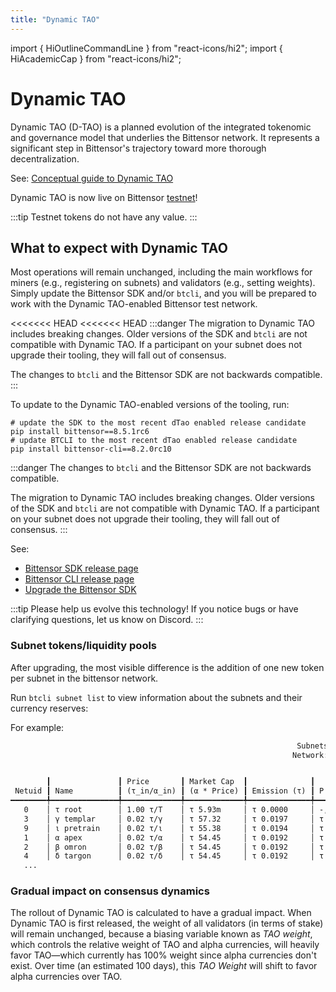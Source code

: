 ```yaml
---
title: "Dynamic TAO"
---
```


import { HiOutlineCommandLine } from "react-icons/hi2";
import { HiAcademicCap } from "react-icons/hi2";

# Dynamic TAO

Dynamic TAO (D-TAO) is a planned evolution of the integrated tokenomic and governance model that underlies the Bittensor network. It represents a significant step in Bittensor's trajectory toward more thorough decentralization.

See: [Conceptual guide to Dynamic TAO](./dtao-guide.md)

Dynamic TAO is now live on Bittensor [testnet](../bittensor-networks)!

:::tip
Testnet tokens do not have any value.
:::

## What to expect with Dynamic TAO

Most operations will remain unchanged, including the main workflows for miners (e.g., registering on subnets) and validators (e.g., setting weights).
Simply update the Bittensor SDK and/or `btcli`, and you will be prepared to work with the Dynamic TAO-enabled Bittensor test network.

<<<<<<< HEAD
<<<<<<< HEAD
:::danger
The migration to Dynamic TAO includes breaking changes. Older versions of the SDK and `btcli` are not compatible with Dynamic TAO. If a participant on your subnet does not upgrade their tooling, they will fall out of consensus.

The changes to `btcli` and the Bittensor SDK are not backwards compatible.
:::

To update to the Dynamic TAO-enabled versions of the tooling, run:

```
# update the SDK to the most recent dTao enabled release candidate
pip install bittensor==8.5.1rc6
# update BTCLI to the most recent dTao enabled release candidate
pip install bittensor-cli==8.2.0rc10
```

:::danger
The changes to `btcli` and the Bittensor SDK are not backwards compatible.

The migration to Dynamic TAO includes breaking changes. Older versions of the SDK and `btcli` are not compatible with Dynamic TAO. If a participant on your subnet does not upgrade their tooling, they will fall out of consensus.
:::

See:
- [Bittensor SDK release page](https://pypi.org/project/bittensor/)
- [Bittensor CLI release page](https://pypi.org/project/bittensor-cli/)
- [Upgrade the Bittensor SDK](../getting-started/installation.md#upgrade)

:::tip
Please help us evolve this technology! If you notice bugs or have clarifying questions, let us know on Discord.
:::

### Subnet tokens/liquidity pools

After upgrading, the most visible difference is the addition of one new token per subnet in the bittensor network.

Run `btcli subnet list` to view information about the subnets and their currency reserves:

For example: 
```txt
                                                                Subnets
                                                               Network: rao


        ┃               ┃ Price       ┃ Market Cap  ┃              ┃                         ┃               ┃              ┃
 Netuid ┃ Name          ┃ (τ_in/α_in) ┃ (α * Price) ┃ Emission (τ) ┃ P (τ_in, α_in)          ┃ Stake (α_out) ┃ Supply (α)   ┃ Tempo (k/n)
━━━━━━━━╇━━━━━━━━━━━━━━━╇━━━━━━━━━━━━━╇━━━━━━━━━━━━━╇━━━━━━━━━━━━━━╇━━━━━━━━━━━━━━━━━━━━━━━━━╇━━━━━━━━━━━━━━━╇━━━━━━━━━━━━━━╇━━━━━━━━━━━━━
   0    │ τ root        │ 1.00 τ/Τ    │ τ 5.93m     │ τ 0.0000     │ -, -                    │ Τ 5.93m       │ 5.93m Τ /21M │ -/-
   3    │ γ templar     │ 0.02 τ/γ    │ τ 57.32     │ τ 0.0197     │ τ 31.44, 1.43k γ        │ 1.18k γ       │ 2.61k γ /21M │ 67/99
   9    │ ι pretrain    │ 0.02 τ/ι    │ τ 55.38     │ τ 0.0194     │ τ 30.91, 1.46k ι        │ 1.16k ι       │ 2.61k ι /21M │ 73/99
   1    │ α apex        │ 0.02 τ/α    │ τ 54.45     │ τ 0.0192     │ τ 30.65, 1.47k α        │ 1.14k α       │ 2.61k α /21M │ 65/99
   2    │ β omron       │ 0.02 τ/β    │ τ 54.45     │ τ 0.0192     │ τ 30.65, 1.47k β        │ 1.14k β       │ 2.61k β /21M │ 66/99
   4    │ δ targon      │ 0.02 τ/δ    │ τ 54.45     │ τ 0.0192     │ τ 30.65, 1.47k δ        │ 1.14k δ       │ 2.61k δ /21M │ 68/99
   ...
```

### Gradual impact on consensus dynamics 

The rollout of Dynamic TAO is calculated to have a gradual impact. When Dynamic TAO is first released, the weight of all validators (in terms of stake) will remain unchanged, because a biasing variable known as *TAO weight*, which controls the relative weight of TAO and alpha currencies, will heavily favor TAO&mdash;which currently has 100% weight since alpha currencies don't exist. Over time (an estimated 100 days), this *TAO Weight* will shift to favor alpha currencies over TAO.
